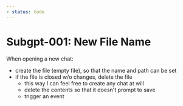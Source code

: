 ```yaml
---
- status: todo
---
```

# Subgpt-001: New File Name

When opening a new chat:
  - create the file (empty file), so that the name and path can be set
  - if the file is closed w/o changes, delete the file
    - this way I can feel free to create any chat at will
    - delete the contents so that it doesn't prompt to save
    - trigger an event
